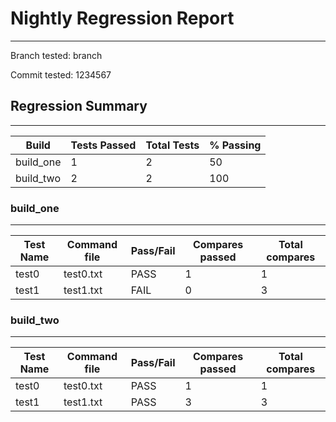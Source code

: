 # Nightly Regression Report
---
Branch tested: branch

Commit tested: 1234567

## Regression Summary
---
| Build | Tests Passed | Total Tests | \% Passing |
| --- | --- | --- | --- |
| build_one | 1 | 2 | 50 |
| build_two | 2 | 2 | 100 |

### build_one
---
| Test Name | Command file | Pass/Fail | Compares passed | Total compares |
| --- | --- | --- | --- | --- |
| test0 | test0.txt | PASS | 1 | 1 |
| test1 | test1.txt | FAIL | 0 | 3 |


### build_two
---
| Test Name | Command file | Pass/Fail | Compares passed | Total compares |
| --- | --- | --- | --- | --- |
| test0 | test0.txt | PASS | 1 | 1 |
| test1 | test1.txt | PASS | 3 | 3 |
